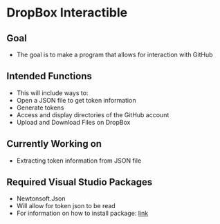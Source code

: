 # DropBox Interactible
## Goal
- The goal is to make a program that allows for interaction with GitHub

## Intended Functions
- This will include ways to:
 - Open a JSON file to get token information
 - Generate tokens
 - Access and display directories of the GitHub account
 - Upload and Download Files on DropBox

## Currently Working on
 - Extracting token information from JSON file

## Required Visual Studio Packages
- Newtonsoft.Json
 - Will allow for token json to be read
  - For information on how to install package: [link](https://learn.microsoft.com/en-us/nuget/consume-packages/install-use-packages-visual-studio) 


